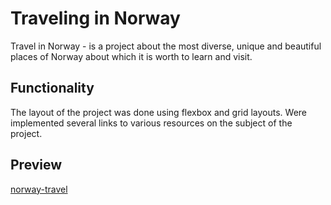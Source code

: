# Traveling in Norway

Travel in Norway - is a project about the most diverse, unique and beautiful places of Norway about which it is worth to learn and visit.

## Functionality
 The layout of the project was done using flexbox and grid layouts.
 Were implemented several links to various resources on the subject of the project.

## Preview
 [norway-travel](https://m0chimoon.github.io/travel-in-norway/)
